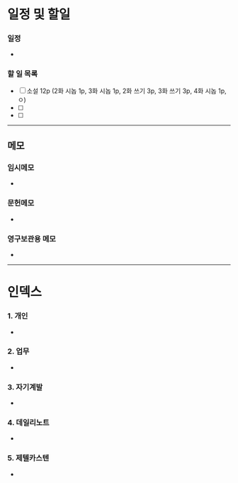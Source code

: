 # 일정 및 할일
### 일정
- 

### 할 일 목록
 
- [ ] 소설 12p (2화 시놉 1p, 3화 시놉 1p, 2화 쓰기 3p, 3화 쓰기 3p, 4화 시놉 1p, ㅇ)
- [ ] 
- [ ] 

---

## 메모

### 임시메모
- 
### 문헌메모
- 

### 영구보관용 메모
- 

---

# 인덱스
### 1. 개인 
- 
### 2. 업무
- 
### 3. 자기계발
- 
### 4. 데일리노트
- 
### 5. 제텔카스텐
- 